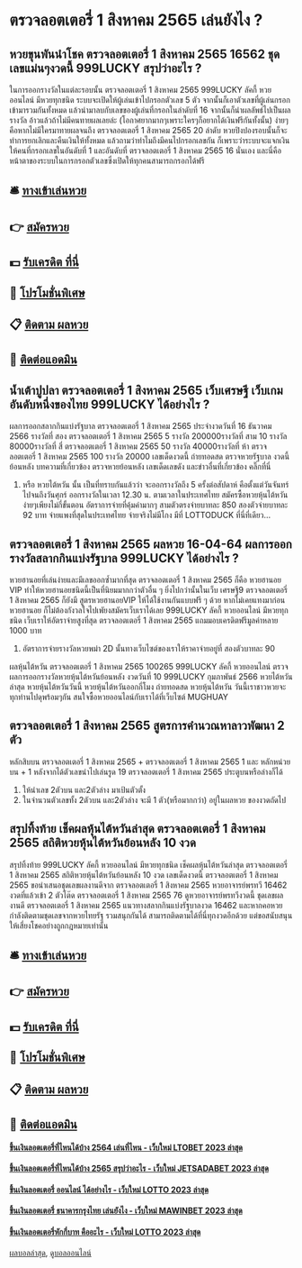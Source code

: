 # ตรวจลอตเตอรี่ 1 สิงหาคม 2565 เล่นยังไง ?
## หวยขุนพันนำโชค ตรวจลอตเตอรี่ 1 สิงหาคม 2565 16562 ชุดเลขแม่นๆงวดนี้ 999LUCKY สรุปว่าอะไร ?
ในการออกรางวัลในแต่ละรอบนั้น ตรวจลอตเตอรี่ 1 สิงหาคม 2565 999LUCKY ลัคกี้ หวยออนไลน์ มีหวยทุกชนิด ระบบจะเปิดให้ผู้เล่นเข้าไปกรอกตัวเลข 5 ตัว จากนั้นก็เอาตัวเลขที่ผู้เล่นกรอกเข้ามารวมกันทั้งหมด แล้วนำมาลบกับเลขของผู้เล่นที่กรอกในลำดับที่ 16 จากนั้นก็นำผลลัพธ์ไปเป็นผลรางวัล
อ้าวแล้วถ้าไม่มีคนทายผลเลยล่ะ (โอกาศยากมากๆเพราะใครๆก็อยากได้เงินฟรีกันทั้งนั้น)
ง่ายๆคือหากไม่มีใครมาทายผลจนถึง ตรวจลอตเตอรี่ 1 สิงหาคม 2565 20 ลำดับ หวยปิงปองรอบนั้นก็จะทำการยกเลิกและคืนเงินให้ทั้งหมด
แล้วถามว่าทำไมถึงมีคนไปกรอกเลขกัน ก็เพราะว่าระบบจะแจกเงินให้คนที่กรอกเลขในอันดับที่ 1 และอันดับที่ ตรวจลอตเตอรี่ 1 สิงหาคม 2565 16 นั่นเอง
และนี่คือหน้าตาของระบบในการกรอกตัวเลขซึ่งเปิดให้ทุกคนสามารถกรอกได้ฟรี

## 🛎 [ทางเข้าเล่นหวย](https://bit.ly/3BG5bNw)
## 👉 [สมัครหวย](https://bit.ly/3BG5bNw)
## 💵 [รับเครดิต ที่นี่](https://bit.ly/3C3mvgS)
## 👑 [โปรโมชั่นพิเศษ](https://bit.ly/3C3mvgS)
## 📋 [ติดตาม ผลหวย](https://bit.ly/3C3mvgS)
## 📱 [ติดต่อแอดมิน](https://bit.ly/3C3mvgS)

## น้ำเต้าปูปลา ตรวจลอตเตอรี่ 1 สิงหาคม 2565 เว็บเศรษฐี เว็บเกมอันดับหนึ่งของไทย 999LUCKY ได้อย่างไร ?
ผลการออกสลากกินแบ่งรัฐบาล ตรวจลอตเตอรี่ 1 สิงหาคม 2565 ประจำงวดวันที่ 16 ธันวาคม 2566
รางวัลที่ สอง ตรวจลอตเตอรี่ 1 สิงหาคม 2565 5 รางวัล 200000รางวัลที่ สาม 10 รางวัล 80000รางวัลที่ สี่ ตรวจลอตเตอรี่ 1 สิงหาคม 2565 50 รางวัล 40000รางวัลที่ ห้า ตรวจลอตเตอรี่ 1 สิงหาคม 2565 100 รางวัล 20000
 เลขเด็ดงวดนี้ ถ่ายทอดสด ตรวจหวยรัฐบาล งวดนี้ ย้อนหลัง 
บทความที่เกี่ยวข้อง
ตรวจหวยย้อนหลัง เลขเด็ดเลขดัง และข่าวอื่นที่เกี่ยวข้อง คลิ๊กที่นี่
1. หรือ หวยไต้หวัน นั้น เป็นที่ทราบกันแล้วว่า จะออกรางวัลถึง 5 ครั้งต่อสัปดาห์ คือตั้งแต่วันจันทร์ไปจนถึงวันศุกร์ ออกรางวัลในเวลา 12.30 น. ตามเวลาในประเทศไทย สมัครซื้อหวยหุ้นไต้หวัน ง่ายๆเพียงไม่กี่ขั้นตอน อัตราการจ่ายที่คุ้มค่ามากๆ สามตัวตรงจ่ายบาทละ 850 สองตัวจ่ายบาทละ 92 บาท จ่ายแพงที่สุดในประเทศไทย จ่ายจริงไม่มีโกง มีที่ LOTTODUCK ที่นี่ที่เดียว…

## ตรวจลอตเตอรี่ 1 สิงหาคม 2565 ผลหวย 16-04-64 ผลการออกรางวัลสลากกินแบ่งรัฐบาล 999LUCKY ได้อย่างไร ?
หวยฮานอยที่เล่นง่ายและมีเลขออกซ้ำมากที่สุด ตรวจลอตเตอรี่ 1 สิงหาคม 2565 ก็คือ หวยฮานอย VIP ทำให้หวยฮานอยชนิดนี้เป็นที่นิยมมากกว่าตัวอื่น ๆ ยิ่งไปกว่านั้นในเว็บ เศรษฐี9 ตรวจลอตเตอรี่ 1 สิงหาคม 2565 ก็ยังมี สูตรหวยฮานอยVIP ให้ได้ใช้งานกันแบบฟรี ๆ ด้วย หากไม่เคยแทงมาก่อน หวยฮานอย ก็ไม่ต้องกังวลใจไปเพัยงสมัครเว็บเราได้เลย 999LUCKY ลัคกี้ หวยออนไลน์ มีหวยทุกชนิด เว็บเราให้อัตราจ่ายสูงที่สุด ตรวจลอตเตอรี่ 1 สิงหาคม 2565 แถมมอบเครดิตฟรีมูลค่าหลาย 1000 บาท
1. อัตราการจ่ายรางวัลหวยพม่า 2D นั้นทางเว็บไซต์ของเราให้ราคาจ่ายอยู่ที่ สองตัวบาทละ 90

ผลหุ้นไต้หวัน ตรวจลอตเตอรี่ 1 สิงหาคม 2565 100265 999LUCKY ลัคกี้ หวยออนไลน์ ตรวจผลการออกรางวัลหวยหุ้นไต้หวันย้อนหลัง งวดวันที่ 10 999LUCKY กุมภาพันธ์ 2566 หวยไต้หวันล่าสุด หวยหุ้นไต้หวันวันนี้ หวยหุ้นไต้หวันออกกี่โมง ถ่ายทอดสด หวยหุ้นไต้หวัน วันนี้เราชาวหวยจะทุกท่านไปดุพร้อมๆกัน สนใจซื้อหวยออนไลน์กับเราได้ที่เว็บไซต์ MUGHUAY

## ตรวจลอตเตอรี่ 1 สิงหาคม 2565 สูตรการคำนวณหาลาวพัฒนา 2 ตัว
หลักสิบบน ตรวจลอตเตอรี่ 1 สิงหาคม 2565 + ตรวจลอตเตอรี่ 1 สิงหาคม 2565 1 และ หลักหน่วยบน + 1
หลังจากได้ตัวเลขนำไปเล่นรูด 19 ตรวจลอตเตอรี่ 1 สิงหาคม 2565 ประตูบนหรือล่างก็ได้
1. ให้นำเลข 2ตัวบน และ2ตัวล่าง มาเป้นตัวตั้ง
2. ในจำนวนตัวเลขทั้ง 2ตัวบน และ2ตัวล่าง จะมี 1 ตัว(หรือมากกว่า) อยู่ในผลหวย ของงวดถัดไป

## สรุปทิ้งท้าย เช็คผลหุ้นไต้หวันล่าสุด ตรวจลอตเตอรี่ 1 สิงหาคม 2565 สถิติหวยหุ้นไต้หวันย้อนหลัง 10 งวด
สรุปทิ้งท้าย 999LUCKY ลัคกี้ หวยออนไลน์ มีหวยทุกชนิด เช็คผลหุ้นไต้หวันล่าสุด ตรวจลอตเตอรี่ 1 สิงหาคม 2565 สถิติหวยหุ้นไต้หวันย้อนหลัง 10 งวด เลขเด็ดงวดนี้ ตรวจลอตเตอรี่ 1 สิงหาคม 2565 ขอนำเสนอชุดเลขผลงานดีจาก ตรวจลอตเตอรี่ 1 สิงหาคม 2565 หวยอาจารย์พรทวี 16462 งวดที่แล้วเข้า 2 ตัวโต๊ด ตรวจลอตเตอรี่ 1 สิงหาคม 2565 76 ดูหวยอาจารย์พรทวีงวดนี้ ชุดเลขผลงานดี ตรวจลอตเตอรี่ 1 สิงหาคม 2565 แนวทางสลากกินแบ่งรัฐบาลงวด 16462 และหากคอหวยกำลังติดตามชุดเลขจากหวยไทยรัฐ รวมสนุกกันได้ สามารถติดตามได้ที่นี่ทุกงวดอีกด้วย แต่ขอสนับสนุนให้เสี่ยงโชคอย่างถูกกฎหมายเท่านั้น

## 🛎 [ทางเข้าเล่นหวย](https://bit.ly/3BG5bNw)
## 👉 [สมัครหวย](https://bit.ly/3BG5bNw)
## 💵 [รับเครดิต ที่นี่](https://bit.ly/3C3mvgS)
## 👑 [โปรโมชั่นพิเศษ](https://bit.ly/3C3mvgS)
## 📋 [ติดตาม ผลหวย](https://bit.ly/3C3mvgS)
## 📱 [ติดต่อแอดมิน](https://bit.ly/3C3mvgS)

#### [ขึ้นเงินลอตเตอรี่ที่ไหนได้บ้าง 2564 เล่นที่ไหน - เว็บใหม่ LTOBET 2023 ล่าสุด](https://atom.io/themes/ขึ้นเงินลอตเตอรี่ที่ไหนได้บ้าง%202564%20เล่นที่ไหน%20-%20เว็บใหม่%20ltobet%202023%20ล่าสุด)
#### [ขึ้นเงินลอตเตอรี่ที่ไหนได้บ้าง 2565 สรุปว่าอะไร - เว็บใหม่ JETSADABET 2023 ล่าสุด](https://atom.io/themes/ขึ้นเงินลอตเตอรี่ที่ไหนได้บ้าง%202565%20สรุปว่าอะไร%20-%20เว็บใหม่%20jetsadabet%202023%20ล่าสุด)
#### [ขึ้นเงินลอตเตอรี่ ออนไลน์ ได้อย่างไร - เว็บใหม่ LOTTO 2023 ล่าสุด](https://atom.io/themes/ขึ้นเงินลอตเตอรี่%20ออนไลน์%20ได้อย่างไร%20-%20เว็บใหม่%20lotto%202023%20ล่าสุด)
#### [ขึ้นเงินลอตเตอรี่ ธนาคารกรุงไทย เล่นยังไง - เว็บใหม่ MAWINBET 2023 ล่าสุด](https://atom.io/themes/ขึ้นเงินลอตเตอรี่%20ธนาคารกรุงไทย%20เล่นยังไง%20-%20เว็บใหม่%20mawinbet%202023%20ล่าสุด)
#### [ขึ้นเงินลอตเตอรี่หักกี่บาท คืออะไร - เว็บใหม่ LOTTO 2023 ล่าสุด](https://atom.io/themes/ขึ้นเงินลอตเตอรี่หักกี่บาท%20คืออะไร%20-%20เว็บใหม่%20lotto%202023%20ล่าสุด)

[ผลบอลล่าสุด](https://siamsport.tv "ผลบอลล่าสุด"), [ดูบอลออนไลน์](https://siamsport.tv/ดูบอลสด "ดูบอลออนไลน์")
